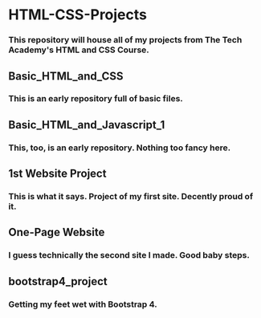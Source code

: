 # HTML-CSS-Projects
### This repository will house all of my projects from The Tech Academy's HTML and CSS Course.

## Basic_HTML_and_CSS
### This is an early repository full of basic files.

## Basic_HTML_and_Javascript_1
### This, too, is an early repository. Nothing too fancy here.

## 1st Website Project
### This is what it says. Project of my first site. Decently proud of it.

## One-Page Website
### I guess technically the second site I made. Good baby steps.

## bootstrap4_project
### Getting my feet wet with Bootstrap 4.
